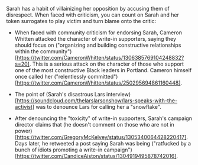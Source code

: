 Sarah has a habit of villainizing her opposition by accusing them of disrespect. When faced with criticism, you can count on Sarah and her token surrogates to play victim and turn blame onto the critic: 

- When faced with community criticism for endorsing Sarah, Cameron Whitten attacked the character of write-in supporters, saying they should focus on ("organizing and building constructive relationships within the community")[https://twitter.com/CameronWhitten/status/1306385769104248832?s=20]. This is a serious attack on the character of those who support one of the most constructive Black leaders in Portland. Cameron himself once called her ("relentlessly committed")[https://twitter.com/CameronWhitten/status/250295694861160448].

- The point of (Sarah's disastrous Lars interview)[https://soundcloud.com/thelarslarsonshow/lars-speaks-with-the-activist] was to denounce Lars for calling her a "snowflake".

- After denouncing the "toxicity" of write-in supporters, Sarah's campaign director claims that (he doesn't comment on those who are not in power)[https://twitter.com/GregoryMcKelvey/status/1305340064428220417]. Days later, he retweeted a post saying Sarah was being ("ratfucked by a bunch of idiots promoting a write-in campaign")[https://twitter.com/CandiceAiston/status/1304919495878742016]. 

